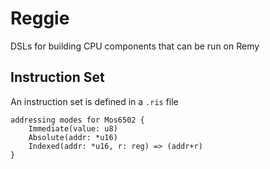 # Reggie

DSLs for building CPU components that can be run on Remy

## Instruction Set

An instruction set is defined in a `.ris` file

```
addressing modes for Mos6502 {
    Immediate(value: u8)
    Absolute(addr: *u16)
    Indexed(addr: *u16, r: reg) => (addr+r)
}
```
